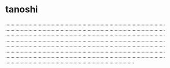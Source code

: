 # tanoshi
........................................................................................................................................................................................................................................................................................................................................................................................................................................................................................................................................................................................................................................................................................................................................................................................................................................................................................................................................................................................................